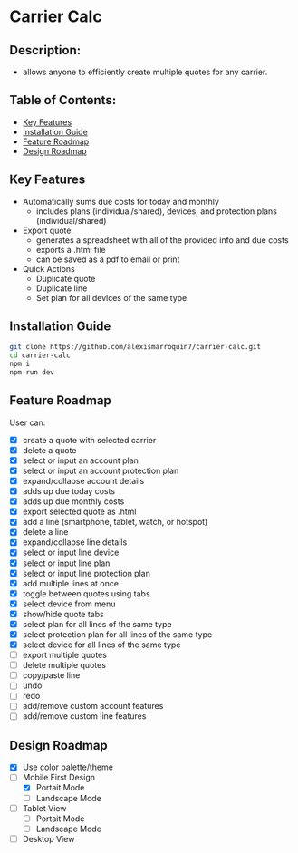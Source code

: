 # Carrier Calc

## Description:
  - allows anyone to efficiently create multiple quotes for any carrier.

## Table of Contents:

- [Key Features](https://github.com/alexismarroquin7/mpg#key-features)
- [Installation Guide](https://github.com/alexismarroquin7/mpg#installation-guide)
- [Feature Roadmap](https://github.com/alexismarroquin7/mpg#feature-roadmap)
- [Design Roadmap](https://github.com/alexismarroquin7/mpg#design-roadmap)

## Key Features

- Automatically sums due costs for today and monthly
    - includes plans (individual/shared), devices, and protection plans (individual/shared)
- Export quote
    - generates a spreadsheet with all of the provided info and due costs
    - exports a .html file
    - can be saved as a pdf to email or print
- Quick Actions
    - Duplicate quote
    - Duplicate line
    - Set plan for all devices of the same type

## Installation Guide

```bash
git clone https://github.com/alexismarroquin7/carrier-calc.git
cd carrier-calc
npm i
npm run dev
```

## Feature Roadmap

User can:

- [x]  create a quote with selected carrier
- [x]  delete a quote
- [x]  select or input an account plan
- [x]  select or input an account protection plan
- [x]  expand/collapse account details
- [x]  adds up due today costs
- [x]  adds up due monthly costs
- [x]  export selected quote as .html
- [x]  add a line (smartphone, tablet, watch, or hotspot)
- [x]  delete a line
- [x]  expand/collapse line details
- [x]  select or input line device
- [x]  select or input line plan
- [x]  select or input line protection plan
- [x]  add multiple lines at once
- [x]  toggle between quotes using tabs
- [x]  select device from menu
- [x]  show/hide quote tabs
- [x]  select plan for all lines of the same type
- [x]  select protection plan for all lines of the same type
- [x]  select device for all lines of the same type
- [ ]  export multiple quotes
- [ ]  delete multiple quotes
- [ ]  copy/paste line
- [ ]  undo
- [ ]  redo
- [ ]  add/remove custom account features
- [ ]  add/remove custom line features

## Design Roadmap

- [x]  Use color palette/theme
- [ ]  Mobile First Design
    - [x]  Portait Mode
    - [ ]  Landscape Mode
- [ ]  Tablet View
    - [ ]  Portait Mode
    - [ ]  Landscape Mode
- [ ]  Desktop View
